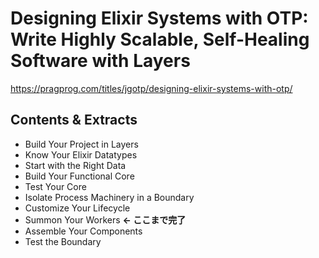 # Designing Elixir Systems with OTP: Write Highly Scalable, Self-Healing Software with Layers

https://pragprog.com/titles/jgotp/designing-elixir-systems-with-otp/

## Contents & Extracts

- Build Your Project in Layers
- Know Your Elixir Datatypes
- Start with the Right Data
- Build Your Functional Core
- Test Your Core
- Isolate Process Machinery in a Boundary
- Customize Your Lifecycle
- Summon Your Workers **<- ここまで完了**
- Assemble Your Components
- Test the Boundary
